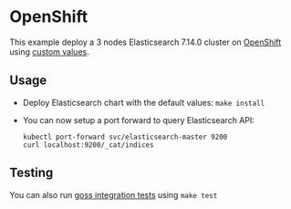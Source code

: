 # OpenShift

This example deploy a 3 nodes Elasticsearch 7.14.0 cluster on [OpenShift][]
using [custom values][].

## Usage

* Deploy Elasticsearch chart with the default values: `make install`

* You can now setup a port forward to query Elasticsearch API:

  ```
  kubectl port-forward svc/elasticsearch-master 9200
  curl localhost:9200/_cat/indices
  ```

## Testing

You can also run [goss integration tests][] using `make test`


[custom values]: https://github.com/elastic/helm-charts/tree/7.14/elasticsearch/examples/openshift/values.yaml
[goss integration tests]: https://github.com/elastic/helm-charts/tree/7.14/elasticsearch/examples/openshift/test/goss.yaml
[openshift]: https://www.openshift.com/
